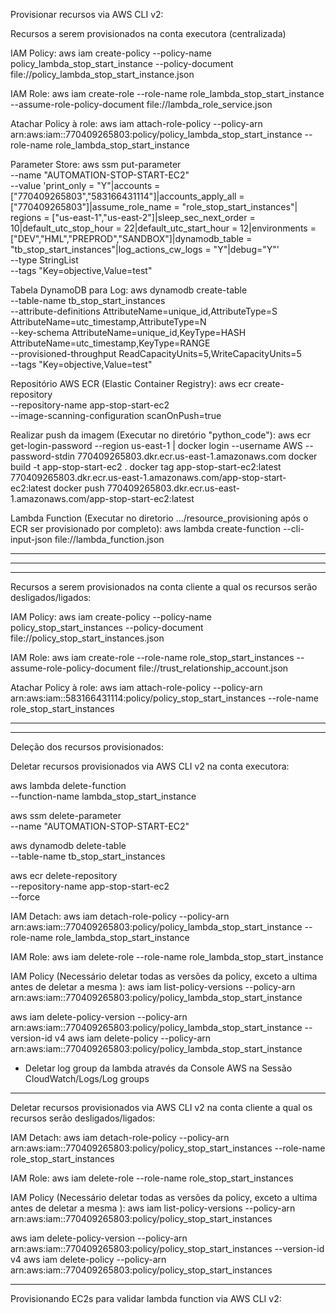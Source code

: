 
Provisionar recursos via AWS CLI v2:

Recursos a serem provisionados na conta executora (centralizada)

IAM Policy:
aws iam create-policy --policy-name policy_lambda_stop_start_instance --policy-document file://policy_lambda_stop_start_instance.json

IAM Role:
aws iam create-role --role-name role_lambda_stop_start_instance --assume-role-policy-document file://lambda_role_service.json

Atachar Policy à role:
aws iam attach-role-policy --policy-arn arn:aws:iam::770409265803:policy/policy_lambda_stop_start_instance --role-name role_lambda_stop_start_instance


Parameter Store:
aws ssm put-parameter \
    --name "AUTOMATION-STOP-START-EC2" \
    --value 'print_only = "Y"|accounts = ["770409265803","583166431114"]|accounts_apply_all = ["770409265803"]|assume_role_name = "role_stop_start_instances"| regions = ["us-east-1","us-east-2"]|sleep_sec_next_order = 10|default_utc_stop_hour = 22|default_utc_start_hour = 12|environments = ["DEV","HML","PREPROD","SANDBOX"]|dynamodb_table = "tb_stop_start_instances"|log_actions_cw_logs = "Y"|debug="Y"' \
    --type StringList \
    --tags "Key=objective,Value=test" 

Tabela DynamoDB para Log:
aws dynamodb create-table \
    --table-name tb_stop_start_instances \
    --attribute-definitions AttributeName=unique_id,AttributeType=S AttributeName=utc_timestamp,AttributeType=N \
    --key-schema AttributeName=unique_id,KeyType=HASH AttributeName=utc_timestamp,KeyType=RANGE \
    --provisioned-throughput ReadCapacityUnits=5,WriteCapacityUnits=5 \
    --tags "Key=objective,Value=test" 

Repositório AWS ECR (Elastic Container Registry):
aws ecr create-repository \
    --repository-name app-stop-start-ec2 \
    --image-scanning-configuration scanOnPush=true

Realizar push da imagem (Executar no diretório "python_code"):
aws ecr get-login-password --region us-east-1 | docker login --username AWS --password-stdin 770409265803.dkr.ecr.us-east-1.amazonaws.com
docker build -t app-stop-start-ec2 .
docker tag app-stop-start-ec2:latest 770409265803.dkr.ecr.us-east-1.amazonaws.com/app-stop-start-ec2:latest
docker push 770409265803.dkr.ecr.us-east-1.amazonaws.com/app-stop-start-ec2:latest

Lambda Function (Executar no diretorio .../resource_provisioning após o ECR ser provisionado por completo):
aws lambda create-function --cli-input-json file://lambda_function.json

******************************************************************************



************************************************************************************************************************************************************
************************************************************************************************************************************************************

Recursos a serem provisionados na conta cliente a qual os recursos serão desligados/ligados:

IAM Policy:
aws iam create-policy --policy-name policy_stop_start_instances --policy-document file://policy_stop_start_instances.json

IAM Role:
aws iam create-role --role-name role_stop_start_instances --assume-role-policy-document file://trust_relationship_account.json

Atachar Policy à role:
aws iam attach-role-policy --policy-arn arn:aws:iam::583166431114:policy/policy_stop_start_instances --role-name role_stop_start_instances


************************************************************************************************************************************************************
************************************************************************************************************************************************************
Deleção dos recursos provisionados:

Deletar recursos provisionados via AWS CLI v2 na conta executora:


aws lambda delete-function \
    --function-name lambda_stop_start_instance

aws ssm delete-parameter \
    --name "AUTOMATION-STOP-START-EC2"
    
aws dynamodb delete-table \
    --table-name tb_stop_start_instances

aws ecr delete-repository \
    --repository-name app-stop-start-ec2 \
    --force

IAM Detach:
aws iam detach-role-policy --policy-arn arn:aws:iam::770409265803:policy/policy_lambda_stop_start_instance --role-name role_lambda_stop_start_instance

IAM Role:
aws iam delete-role --role-name role_lambda_stop_start_instance

IAM Policy (Necessário deletar todas as versões da policy, exceto a ultima antes de deletar a mesma ):
aws iam list-policy-versions --policy-arn arn:aws:iam::770409265803:policy/policy_lambda_stop_start_instance

aws iam delete-policy-version --policy-arn arn:aws:iam::770409265803:policy/policy_lambda_stop_start_instance --version-id v4
aws iam delete-policy --policy-arn arn:aws:iam::770409265803:policy/policy_lambda_stop_start_instance

* Deletar log group da lambda através da Console AWS na Sessão CloudWatch/Logs/Log groups


************************************************************************************************************************************************************

Deletar recursos provisionados via AWS CLI v2 na conta cliente a qual os recursos serão desligados/ligados:

IAM Detach:
aws iam detach-role-policy --policy-arn arn:aws:iam::770409265803:policy/policy_stop_start_instances --role-name role_stop_start_instances

IAM Role:
aws iam delete-role --role-name role_stop_start_instances

IAM Policy (Necessário deletar todas as versões da policy, exceto a ultima antes de deletar a mesma ):
aws iam list-policy-versions --policy-arn arn:aws:iam::770409265803:policy/policy_stop_start_instances

aws iam delete-policy-version --policy-arn arn:aws:iam::770409265803:policy/policy_stop_start_instances --version-id v4
aws iam delete-policy --policy-arn arn:aws:iam::770409265803:policy/policy_stop_start_instances


******************************************************************************

Provisionando EC2s para validar lambda function via AWS CLI v2:

